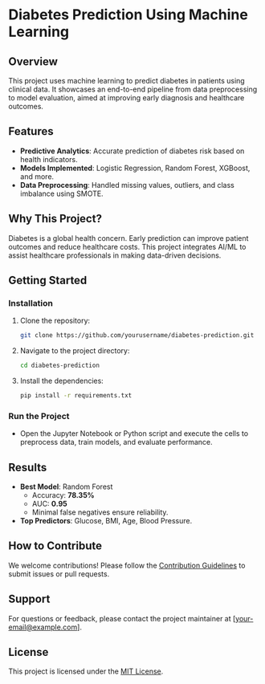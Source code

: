
# **Diabetes Prediction Using Machine Learning**

## **Overview**
This project uses machine learning to predict diabetes in patients using clinical data. It showcases an end-to-end pipeline from data preprocessing to model evaluation, aimed at improving early diagnosis and healthcare outcomes.

## **Features**
- **Predictive Analytics**: Accurate prediction of diabetes risk based on health indicators.
- **Models Implemented**: Logistic Regression, Random Forest, XGBoost, and more.
- **Data Preprocessing**: Handled missing values, outliers, and class imbalance using SMOTE.

## **Why This Project?**
Diabetes is a global health concern. Early prediction can improve patient outcomes and reduce healthcare costs. This project integrates AI/ML to assist healthcare professionals in making data-driven decisions.

## **Getting Started**
### **Installation**
1. Clone the repository:
   ```bash
   git clone https://github.com/yourusername/diabetes-prediction.git
   ```
2. Navigate to the project directory:
   ```bash
   cd diabetes-prediction
   ```
3. Install the dependencies:
   ```bash
   pip install -r requirements.txt
   ```

### **Run the Project**
- Open the Jupyter Notebook or Python script and execute the cells to preprocess data, train models, and evaluate performance.

## **Results**
- **Best Model**: Random Forest  
   - Accuracy: **78.35%**
   - AUC: **0.95**
   - Minimal false negatives ensure reliability.
- **Top Predictors**: Glucose, BMI, Age, Blood Pressure.

## **How to Contribute**
We welcome contributions! Please follow the [Contribution Guidelines](./CONTRIBUTING.md) to submit issues or pull requests.

## **Support**
For questions or feedback, please contact the project maintainer at [your-email@example.com].

## **License**
This project is licensed under the [MIT License](./LICENSE).
